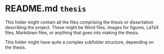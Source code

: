 # README.md `thesis`

This folder might contain all the files comprising the thesis or dissertation describing the project. These might be Word files, images for figures, LaTeX files, Markdown files, or anything that goes into making the thesis.

This folder might have quite a complex subfolder structure, depending on the thesis.